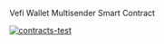 Vefi Wallet Multisender Smart Contract

[![contracts-test](https://github.com/VeFi-Network/vefi-multisender/actions/workflows/contracts-test.yml/badge.svg)](https://github.com/VeFi-Network/vefi-multisender/actions/workflows/contracts-test.yml)